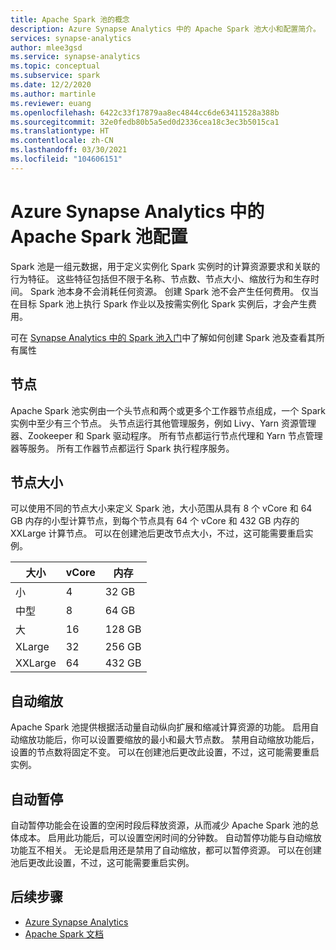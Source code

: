 ```yaml
---
title: Apache Spark 池的概念
description: Azure Synapse Analytics 中的 Apache Spark 池大小和配置简介。
services: synapse-analytics
author: mlee3gsd
ms.service: synapse-analytics
ms.topic: conceptual
ms.subservice: spark
ms.date: 12/2/2020
ms.author: martinle
ms.reviewer: euang
ms.openlocfilehash: 6422c33f17879aa8ec4844cc6de63411528a388b
ms.sourcegitcommit: 32e0fedb80b5a5ed0d2336cea18c3ec3b5015ca1
ms.translationtype: HT
ms.contentlocale: zh-CN
ms.lasthandoff: 03/30/2021
ms.locfileid: "104606151"
---
```

# <a name="apache-spark-pool-configurations-in-azure-synapse-analytics"></a>Azure Synapse Analytics 中的 Apache Spark 池配置

Spark 池是一组元数据，用于定义实例化 Spark 实例时的计算资源要求和关联的行为特征。 这些特征包括但不限于名称、节点数、节点大小、缩放行为和生存时间。 Spark 池本身不会消耗任何资源。 创建 Spark 池不会产生任何费用。 仅当在目标 Spark 池上执行 Spark 作业以及按需实例化 Spark 实例后，才会产生费用。

可在 [Synapse Analytics 中的 Spark 池入门](../quickstart-create-apache-spark-pool-portal.md)中了解如何创建 Spark 池及查看其所有属性

## <a name="nodes"></a>节点

Apache Spark 池实例由一个头节点和两个或更多个工作器节点组成，一个 Spark 实例中至少有三个节点。  头节点运行其他管理服务，例如 Livy、Yarn 资源管理器、Zookeeper 和 Spark 驱动程序。  所有节点都运行节点代理和 Yarn 节点管理器等服务。 所有工作器节点都运行 Spark 执行程序服务。

## <a name="node-sizes"></a>节点大小

可以使用不同的节点大小来定义 Spark 池，大小范围从具有 8 个 vCore 和 64 GB 内存的小型计算节点，到每个节点具有 64 个 vCore 和 432 GB 内存的 XXLarge 计算节点。 可以在创建池后更改节点大小，不过，这可能需要重启实例。

|大小 | vCore | 内存|
|-----|------|-------|
|小|4|32 GB|
|中型|8|64 GB|
|大|16|128 GB|
|XLarge|32|256 GB|
|XXLarge|64|432 GB|

## <a name="autoscale"></a>自动缩放

Apache Spark 池提供根据活动量自动纵向扩展和缩减计算资源的功能。  启用自动缩放功能后，你可以设置要缩放的最小和最大节点数。
禁用自动缩放功能后，设置的节点数将固定不变。  可以在创建池后更改此设置，不过，这可能需要重启实例。

## <a name="automatic-pause"></a>自动暂停

自动暂停功能会在设置的空闲时段后释放资源，从而减少 Apache Spark 池的总体成本。  启用此功能后，可以设置空闲时间的分钟数。  自动暂停功能与自动缩放功能互不相关。 无论是启用还是禁用了自动缩放，都可以暂停资源。  可以在创建池后更改此设置，不过，这可能需要重启实例。

## <a name="next-steps"></a>后续步骤

* [Azure Synapse Analytics](../index.yml)
* [Apache Spark 文档](https://spark.apache.org/docs/2.4.5/)
